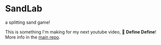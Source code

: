 # SandLab
a splitting sand game!

This is something I'm making for my next youtube video, 📖 **Define Define**!<br>
More info in the [main repo](https://github.com/TodePond/MeanPond).
